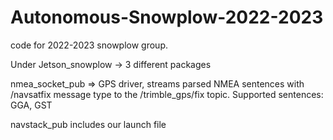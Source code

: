 # Autonomous-Snowplow-2022-2023
code for 2022-2023 snowplow group.

Under Jetson_snowplow -> 3 different packages

nmea_socket_pub => GPS driver, streams parsed NMEA sentences with /navsatfix message type to the /trimble_gps/fix topic. Supported sentences: GGA, GST

navstack_pub includes our launch file

